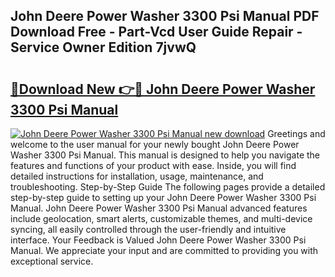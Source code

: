 ## John Deere Power Washer 3300 Psi Manual PDF Download Free - Part-Vcd User Guide Repair - Service Owner Edition 7jvwQ

# <h2><a href="http://bc6160.oget.top/?id=John+Deere+Power+Washer+3300+Psi+Manual">🔗Download New 👉🔴 John Deere Power Washer 3300 Psi Manual</a></h2>

[![John Deere Power Washer 3300 Psi Manual new download](https://i.imgur.com/5g1atiW.png)](http://bc6160.oget.top/?id=John+Deere+Power+Washer+3300+Psi+Manual)
Greetings and welcome to the user manual for your newly bought John Deere Power Washer 3300 Psi Manual. This manual is designed to help you navigate the features and functions of your product with ease. Inside, you will find detailed instructions for installation, usage, maintenance, and troubleshooting. Step-by-Step Guide The following pages provide a detailed step-by-step guide to setting up your John Deere Power Washer 3300 Psi Manual. John Deere Power Washer 3300 Psi Manual advanced features include geolocation, smart alerts, customizable themes, and multi-device syncing, all easily controlled through the user-friendly and intuitive interface. Your Feedback is Valued John Deere Power Washer 3300 Psi Manual. We appreciate your input and are committed to providing you with exceptional service.
